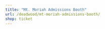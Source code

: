 ```yaml
---
title: "Mt. Moriah Admissions Booth"
url: /deadwood/mt-moriah-admissions-booth/
shop: ticket
---
```

